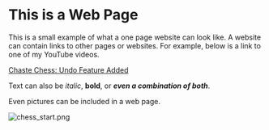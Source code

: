 # This is a Web Page

This is a small example of what a one page website can look like. A website can contain links to other pages or websites. For example, below is a link to one of my YouTube videos.

[Chaste Chess: Undo Feature Added](https://www.youtube.com/watch?v=1CLDbnesnEg)

Text can also be *italic*, **bold**, or ***even a combination of both***.

Even pictures can be included in a web page.

![chess_start.png](https://chastitychesschallenge.com/wp-content/uploads/2025/03/chess_start.png)

